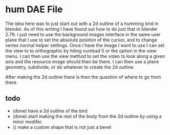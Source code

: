 # hum DAE File

The idea here was to just start out with a 2d outline of a humming brid in blender. As of this writing I have found out how to do just that in blender 2.79. I just need to use the background images interface in the same user plane that I use to set the absolute posiiton of the cursor, and to change vertex normal helper settings. Once I have the image I want to use I can set the view to to orthographic by hiting numbad 5 or the option in the view menu. I can then use the view method to set the video to look along a given axis and the resource image should then be there. I can then use a plane geometry, subdivide, or do whatever to create the 2d outline.

After making the 2d outline there is then the question of where to go from there.

## todo

* (done) have a 2d outline of the bird
* (done) start making the rest of the body from the 2d outline by using a miror modifer.
* () make a custom shape that is not just a bevel